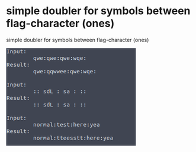# simple doubler for symbols between flag-character (ones)

simple doubler for symbols between flag-character (ones)

![](images/example.png)